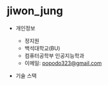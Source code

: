 

 # jiwon_jung

- 개인정보
  - 정지원
  - 백석대학교(BU)
  - 컴퓨터공학부 인공지능학과
  - 이메일: popodo323@gmail.com


- 기술 스택
